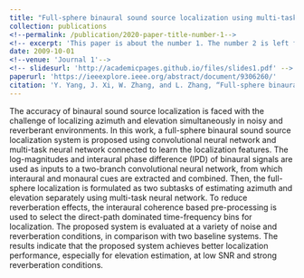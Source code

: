 ```yaml
---
title: "Full-sphere binaural sound source localization using multi-task neural network"
collection: publications
<!--permalink: /publication/2020-paper-title-number-1-->
<!-- excerpt: 'This paper is about the number 1. The number 2 is left for future work.'-->
date: 2009-10-01
<!--venue: 'Journal 1'-->
<!-- slidesurl: 'http://academicpages.github.io/files/slides1.pdf' -->
paperurl: 'https://ieeexplore.ieee.org/abstract/document/9306260/'
citation: 'Y. Yang, J. Xi, W. Zhang, and L. Zhang, “Full-sphere binaural sound source localization using multi-task neural network,” in {\em Proc. APSIPA ASC}, 2020, pp. 432-436.'
---
```


The accuracy of binaural sound source localization is faced with the challenge of localizing azimuth and elevation simultaneously in noisy and reverberant environments. In this work, a full-sphere binaural sound source localization system is proposed using convolutional neural network and multi-task neural network connected to learn the localization features. The log-magnitudes and interaural phase difference (IPD) of binaural signals are used as inputs to a two-branch convolutional neural network, from which interaural and monaural cues are extracted and combined. Then, the full-sphere localization is formulated as two subtasks of estimating azimuth and elevation separately using multi-task neural network. To reduce reverberation effects, the interaural coherence based pre-processing is used to select the direct-path dominated time-frequency bins for localization. The proposed system is evaluated at a variety of noise and reverberation conditions, in comparison with two baseline systems. The results indicate that the proposed system achieves better localization performance, especially for elevation estimation, at low SNR and strong reverberation conditions.
